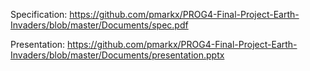 Specification: https://github.com/pmarkx/PROG4-Final-Project-Earth-Invaders/blob/master/Documents/spec.pdf

Presentation: https://github.com/pmarkx/PROG4-Final-Project-Earth-Invaders/blob/master/Documents/presentation.pptx
